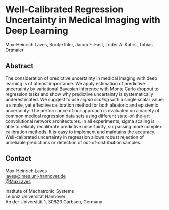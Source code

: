 # Well-Calibrated Regression Uncertainty in Medical Imaging with Deep Learning

Max-Heinrich Laves, Sontje Ihler, Jacob F. Fast, Lüder A. Kahrs, Tobias Ortmaier

## Abstract

The consideration of predictive uncertainty in medical imaging with deep learning is of utmost importance.
We apply estimation of predictive uncertainty by variational Bayesian inference with Monte Carlo dropout to regression tasks and show why predictive uncertainty is systematically underestimated.
We suggest to use *sigma scaling* with a single scalar value; a simple, yet effective calibration method for both aleatoric and epistemic uncertainty.
The performance of our approach is evaluated on a variety of common medical regression data sets using different state-of-the-art convolutional network architectures.
In all experiments, sigma scaling is able to reliably recalibrate predictive uncertainty, surpassing more complex calibration methods.
It is easy to implement and maintains the accuracy.
Well-calibrated uncertainty in regression allows robust rejection of unreliable predictions or detection of out-of-distribution samples.

## Contact

Max-Heinrich Laves  
[laves@imes.uni-hannover.de](mailto:laves@imes.uni-hannover.de)  
[@MaxLaves](https://twitter.com/MaxLaves)

Institute of Mechatronic Systems  
Leibniz Universität Hannover  
An der Universität 1, 30823 Garbsen, Germany
